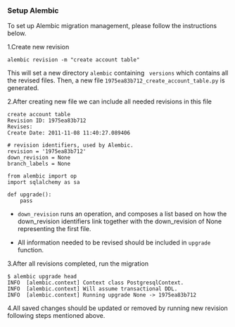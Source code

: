 ### Setup Alembic

To set up Alembic migration management, please follow the instructions below.

1.Create new revision
```
alembic revision -m "create account table"
```

This will set a new directory ```alembic``` containing ``` versions``` 
which contains all the revised files. 
Then, a new file ```1975ea83b712_create_account_table.py``` is generated.


2.After creating new file we can include all needed revisions in this file

    create account table
    Revision ID: 1975ea83b712
    Revises:
    Create Date: 2011-11-08 11:40:27.089406
    
    # revision identifiers, used by Alembic.
    revision = '1975ea83b712'
    down_revision = None
    branch_labels = None
    
    from alembic import op
    import sqlalchemy as sa
    
    def upgrade():
        pass
    
    
* ```down_revision``` runs an operation, and composes a list based on 
how the down_revision identifiers link together with the down_revision of None representing the first file.

* All information needed to be revised should be included in 
    ``` upgrade ``` function.

3.After all revisions completed, run the migration

```
$ alembic upgrade head
INFO  [alembic.context] Context class PostgresqlContext.
INFO  [alembic.context] Will assume transactional DDL.
INFO  [alembic.context] Running upgrade None -> 1975ea83b712
```

4.All saved changes should be updated or removed by running new revision following steps mentioned above.
